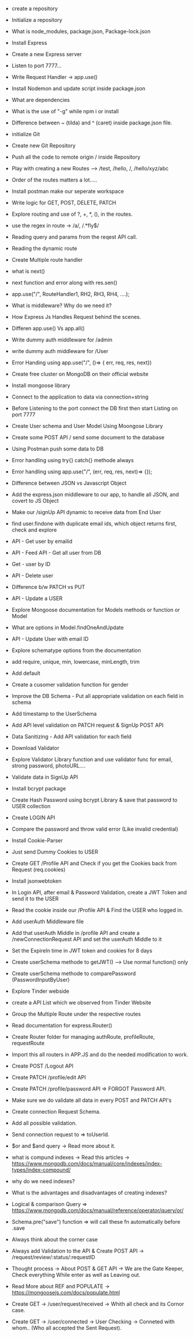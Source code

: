 - create a repository
- Initialize a repository
- What is node_modules, package.json, Package-lock.json
- Install Express
- Create a new Express server
- Listen to port 7777...
- Write Request Handler -> app.use()
- Install Nodemon and update script inside package.json
- What are dependencies
- What is the use of "-g" while npm i or install
- Difference between ~ (tilda) and ^ (caret) inside package.json file.


- initialize Git
- Create new Git Repository
- Push all the code to remote origin / inside Repository
- Play with creating a new Routes --> /test, /hello, /, /hello/xyz/abc
- Order of the routes matters a lot.....
- Install postman make our seperate workspace
- Write logic for GET, POST, DELETE, PATCH
- Explore routing and use of ?, +, *, (), in the routes.
- use the regex in route -> /a/, /.*fly$/
- Reading query and params from the reqest API call.
- Reading the dynamic route


- Create Multiple route handler
- what is next()
- next function and error along with res.sen()
- app.use("/", RouteHandler1, RH2, RH3, RH4, ....);
- What is middleware? Why do we need it?
- How Express Js Handles Request behind the scenes.
- Differen app.use() Vs app.all()
- Write dummy auth middleware for /admin
- write dummy auth middleware for /User
- Error Handing using app.use("/", ()=> { err, req, res, next})


- Create free cluster on MongoDB on their official website
- Install mongoose library
- Connect to the application to data via connection+string 
- Before Listening to the port connect the DB first then start Listing on port 7777
- Create User schema and User Model Using Moongose Library
- Create some POST API / send some document to the database
- Using Postman push some data to DB
- Error handling using try{} catch{} methode always
- Error handling using app.use("/", (err, req, res, next)=> {});


- Difference between JSON vs Javascript Object
- Add the express.json middleware to our app, to handle all JSON, and covert to JS Object
- Make our /signUp API dynamic to receive data from End User
- find user.findone with duplicate email ids, which object returns first, check and explore
- API - Get user by emailid
- API - Feed API - Get all user from DB
- Get - user by ID
- API - Delete user 
- Difference b/w PATCH vs PUT
- API - Update a USER
- Explore Mongoose documentation for Models methods or function or Model 
- What are options in Model.findOneAndUpdate
- API - Update User with email ID


- Explore schematype options from the documentation
- add require, unique, min, lowercase, minLength, trim
- Add default
- Create a cusomer validation function for gender
- Improve the DB Schema - Put all appropriate validation on each field in schema
- Add timestamp to the UserSchema
- Add API level validation on PATCH request & SignUp POST API
- Data Sanitizing - Add API validation for each field
- Download Validator
- Explore Validator Library function and use validator func for email, strong password, photoURL....


- Validate data in SignUp API
- Install bcrypt package
- Create Hash Password using bcrypt Library & save that password to USER collection
- Create LOGIN API
- Compare the password and throw valid error (Like invalid credential)


- Install Cookie-Parser
- Just send Dummy Cookies to USER
- Create GET /Profile API and Check if you get the Cookies back from Request (req.cookies)
- Install jsonwebtoken
- In Login API, after email & Password Validation, create a JWT Token and send it to the USER
- Read the cookie inside our /Profile API & Find the USER who logged in.
- Add userAuth Middleware file
- Add that userAuth Middle in /profile API and create a /newConnectionRequest API and set the userAuth Middle to it
- Set the ExpireIn time in JWT token and cookies for 8 days
- Create userSchema methode to getJWT() --> Use normal function() only
- Create userSchema methode to comparePassword (PasswordInputByUser)


- Explore Tinder webside
- create a API List which we observed from Tinder Website
- Group the Multiple Route under the respective routes
- Read documentation for express.Router()
- Create Router folder for managing authRoute, profileRoute, requestRoute
- Import this all routers in APP.JS and do the needed modification to work.
- Create POST /Logout API
- Create PATCH /profile/edit API
- Create PATCH /profile/password API => FORGOT Password API.
- Make sure we do validate all data in every POST and PATCH API's

- Create connection Request Schema.
- Add all possible validation.
- Send connection request to => toUserId.
- $or and $and query -> Read more about it.
- what is compund indexes -> Read this articles -> https://www.mongodb.com/docs/manual/core/indexes/index-types/index-compound/
- why do we need indexes?
- What is the advantages and disadvantages of creating indexes?
- Logical & comparison Query => https://www.mongodb.com/docs/manual/reference/operator/query/or/
- Schema.pre("save") function => will call these fn automatically before .save 
- Always think about the corner case


- Always add Validation to the API & Create POST API -> /request/review/:status/:requestID
- Thought process -> About POST & GET API -> We are the Gate Keeper, Check everything While enter as well as Leaving out.
- Read More about REF and POPULATE -> https://mongoosejs.com/docs/populate.html
- Create GET -> /user/request/received -> Whith all check and its Cornor case.
- Create GET -> /user/connected -> User Checking -> Conneted with whom.. (Who all accepted the Sent Request).